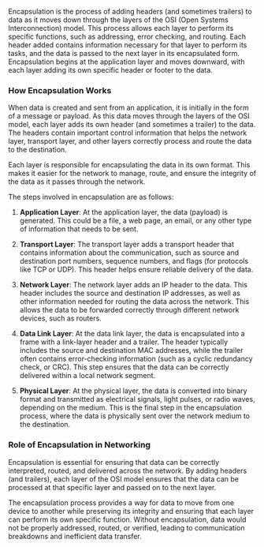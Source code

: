 Encapsulation is the process of adding headers (and sometimes trailers) to data as it moves down through the layers of the OSI (Open Systems Interconnection) model. This process allows each layer to perform its specific functions, such as addressing, error checking, and routing. Each header added contains information necessary for that layer to perform its tasks, and the data is passed to the next layer in its encapsulated form. Encapsulation begins at the application layer and moves downward, with each layer adding its own specific header or footer to the data.

### **How Encapsulation Works**

When data is created and sent from an application, it is initially in the form of a message or payload. As this data moves through the layers of the OSI model, each layer adds its own header (and sometimes a trailer) to the data. The headers contain important control information that helps the network layer, transport layer, and other layers correctly process and route the data to the destination.

Each layer is responsible for encapsulating the data in its own format. This makes it easier for the network to manage, route, and ensure the integrity of the data as it passes through the network.

The steps involved in encapsulation are as follows:

1. **Application Layer**: At the application layer, the data (payload) is generated. This could be a file, a web page, an email, or any other type of information that needs to be sent.

2. **Transport Layer**: The transport layer adds a transport header that contains information about the communication, such as source and destination port numbers, sequence numbers, and flags (for protocols like TCP or UDP). This header helps ensure reliable delivery of the data.

3. **Network Layer**: The network layer adds an IP header to the data. This header includes the source and destination IP addresses, as well as other information needed for routing the data across the network. This allows the data to be forwarded correctly through different network devices, such as routers.

4. **Data Link Layer**: At the data link layer, the data is encapsulated into a frame with a link-layer header and a trailer. The header typically includes the source and destination MAC addresses, while the trailer often contains error-checking information (such as a cyclic redundancy check, or CRC). This step ensures that the data can be correctly delivered within a local network segment.

5. **Physical Layer**: At the physical layer, the data is converted into binary format and transmitted as electrical signals, light pulses, or radio waves, depending on the medium. This is the final step in the encapsulation process, where the data is physically sent over the network medium to the destination.

### **Role of Encapsulation in Networking**

Encapsulation is essential for ensuring that data can be correctly interpreted, routed, and delivered across the network. By adding headers (and trailers), each layer of the OSI model ensures that the data can be processed at that specific layer and passed on to the next layer.

The encapsulation process provides a way for data to move from one device to another while preserving its integrity and ensuring that each layer can perform its own specific function. Without encapsulation, data would not be properly addressed, routed, or verified, leading to communication breakdowns and inefficient data transfer.